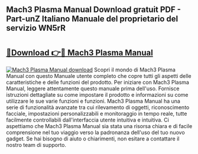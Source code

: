 ## Mach3 Plasma Manual Download gratuit PDF - Part-unZ Italiano Manuale del proprietario del servizio WN5rR

# <h2><a href="http://df94jp5.blite.top/?on=Mach3+Plasma+Manual">🔗Download 👉🔴 Mach3 Plasma Manual</a></h2>

[![Mach3 Plasma Manual download](https://i.imgur.com/lujVjoI.png)](http://df94jp5.blite.top/?on=Mach3+Plasma+Manual)
Scopri il mondo di Mach3 Plasma Manual con questo Manuale utente completo che copre tutti gli aspetti delle caratteristiche e delle funzioni del prodotto. Per iniziare con Mach3 Plasma Manual, leggere attentamente questo manuale prima dell'uso. Fornisce istruzioni dettagliate su come impostare il prodotto e informazioni su come utilizzare le sue varie funzioni e funzioni. Mach3 Plasma Manual ha una serie di funzionalità avanzate tra cui rilevamento di oggetti, riconoscimento facciale, impostazioni personalizzabili e monitoraggio in tempo reale, tutte facilmente controllabili dall'interfaccia utente intuitiva e intuitiva. Ci aspettiamo che Mach3 Plasma Manual sia stata una risorsa chiara e di facile comprensione nel tuo viaggio verso la padronanza dell'uso del tuo nuovo gadget. Se hai bisogno di aiuto o chiarimenti, non esitare a contattare il nostro team di supporto.
